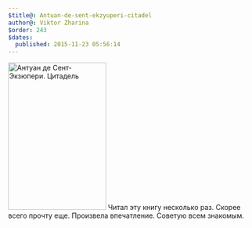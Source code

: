 ```yaml
---
$title@: Antuan-de-sent-ekzyuperi-citadel
author@: Viktor Zharina
$order: 243
$dates:
  published: 2015-11-23 05:56:14
---
```

<img src="http://viktor.zharina.info/wp-content/uploads/2015/11/cover_217429.jpg" alt="Антуан де Сент-Экзюпери. Цитадель" width="200" height="301" class="alignleft size-full wp-image-1960" /> Читал эту книгу несколько раз. Скорее всего прочту еще. Произвела впечатление. Советую всем знакомым.